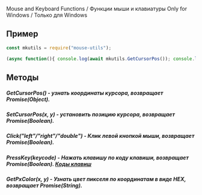 Mouse and Keyboard Functions / Функции мыши и клавиатуры
Only for Windows / Только для Windows

## Пример
```js
const mkutils = require("mouse-utils");

(async function(){ console.log(await mkutils.GetCursorPos()); console.log(await mkutils.SetCursorPos(400, 500)); })();
```
## Методы
##### **GetCursorPos()** - узнать координаты курсора, возвращает Promise(Object).
##### **SetCursorPos(x, y)** - установить позицию курсора, возвращает Promise(Boolean).
##### **Click("left"/"right"/"double")** - Клик левой кнопкой мыши, возвращает Promise(Boolean).
##### **PressKey(keycode)** - Нажать клавишу по коду клавиши, возвращает Promise(Boolean). [Коды клавиш](https://keycode.inicar.info/KeyCode/1_KeyCode.php)
##### **GetPxColor(x, y)** - Узнать цвет пикселя по координатам в виде HEX, возвращает Promise(String).
